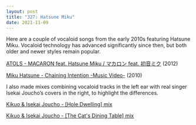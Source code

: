 ```yaml
---
layout: post
title: "327: Hatsune Miku"
date: 2021-11-09
---
```


Here are a couple of vocaloid songs from the early 2010s featuring Hatsune Miku. Vocaloid technology has advanced significantly since then, but both older and newer styles remain popular.

[ATOLS - MACARON feat. Hatsune Miku / マカロン feat. 初音ミク](https://youtu.be/nXqN519Z4Io) (2012)  

[Miku Hatsune - Chaining Intention -Music Video-](https://youtu.be/J8SYrzDHD74) (2010)

I also made mixes combining vocaloid tracks in the left ear with real singer Isekai Joucho’s covers in the right, to highlight the differences.

[Kikuo & Isekai Joucho - [Hole Dwelling] mix](https://youtu.be/SR9Us40Nte8)  

[Kikuo & Isekai Joucho - [The Cat's Dining Table] mix](https://youtu.be/xphVBBLUqOA)
